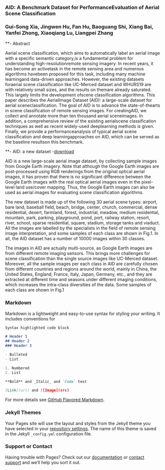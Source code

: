 ### AID: A Benchmark Dataset for PerformanceEvaluation of Aerial Scene Classification

### Gui-Song Xia, Jingwen Hu, Fan Hu, Baoguang Shi, Xiang Bai, Yanfei Zhong, Xiaoqiang Lu, Liangpei Zhang

**- Abstract

Aerial scene classification, which aims to automatically label an aerial image with a specific semantic category,is a fundamental problem for understanding high-resolutionremote sensing imagery. In recent years, it has become an activetask in the remote sensing area and numerous algorithms havebeen proposed for this task, including many machine learningand data-driven approaches. However, the existing datasets foraerial scene classification like UC-Merced dataset and WHURS19 are with relatively small sizes, and the results on themare already saturated. This largely limits the development ofscene classification algorithms. This paper describes the AerialImage Dataset (AID): a large-scale dataset for aerial sceneclassification. The goal of AID is to advance the state-of-thearts in scene classification of remote sensing images. For creatingAID, we collect and annotate more than ten thousand aerial sceneimages. In addition, a comprehensive review of the existing aerialscene classification techniques as well as recent widely-used deeplearning methods is given. Finally, we provide a performanceanalysis of typical aerial scene classification and deep learningapproaches on AID, which can be served as the baseline resultson this benchmark.

**- AID: a new dataset -[download](https://pan.baidu.com/s/1mifOBv6)

AID is a new large-scale aerial image dataset, by collecting sample images from Google Earth imagery. Note that although the Google Earth images are post-processed using RGB renderings from the original optical aerial images, it has proven that there is no significant difference  between the Google Earth images with the real optical aerial images even in the pixel-level land use/cover mapping. Thus, the Google Earth images can also be used as aerial images for evaluating scene classification algorithms.  

The new dataset is made up of the following 30 aerial scene types: airport, bare land, baseball field, beach, bridge, center, church, commercial, dense residential, desert, farmland, forest, industrial, meadow, medium residential, mountain, park, parking, playground, pond, port, railway station, resort, river, school, sparse residential, square, stadium, storage tanks and viaduct. All the images     are labelled by the specialists in the field of remote sensing image interpretation, and some samples of each class are shown in Fig.1. In all, the AID dataset has a number of 10000 images within 30 classes. 

The images in AID are actually multi-source, as Google Earth images are from different remote imaging sensors. This brings more challenges for scene classification than the single source images like UC-Merced dataset. Moreover, all the sample images per each class in AID are carefully chosen from different countries and regions around the world, mainly in China, the United States,     England, France, Italy, Japan, Germany, etc., and they are extracted at different time and seasons under different imaging conditions, which increases the intra-class diversities of the data. Some samples of each class are shown in Fig.1

### Markdown

Markdown is a lightweight and easy-to-use syntax for styling your writing. It includes conventions for

```markdown
Syntax highlighted code block

# Header 1
## Header 2
### Header 3

- Bulleted
- List

1. Numbered
2. List

**Bold** and _Italic_ and `Code` text

[Link](url) and ![Image](src)
```

For more details see [GitHub Flavored Markdown](https://guides.github.com/features/mastering-markdown/).

### Jekyll Themes

Your Pages site will use the layout and styles from the Jekyll theme you have selected in your [repository settings](https://github.com/CAPTAIN-WHU/AID/settings). The name of this theme is saved in the Jekyll `_config.yml` configuration file.

### Support or Contact

Having trouble with Pages? Check out our [documentation](https://help.github.com/categories/github-pages-basics/) or [contact support](https://github.com/contact) and we’ll help you sort it out.
